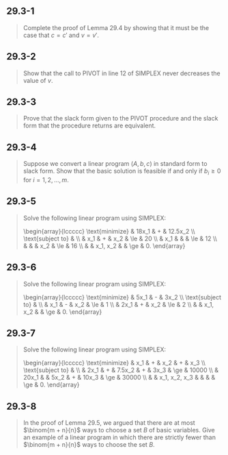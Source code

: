 ## 29.3-1

> Complete the proof of Lemma 29.4 by showing that it must be the case that $c = c'$ and $v = v'$.

## 29.3-2

> Show that the call to $\text{PIVOT}$ in line 12 of $\text{SIMPLEX}$ never decreases the value of $v$.

## 29.3-3

> Prove that the slack form given to the $\text{PIVOT}$ procedure and the slack form that the procedure returns are equivalent.

## 29.3-4

> Suppose we convert a linear program $(A, b, c)$ in standard form to slack form. Show that the basic solution is feasible if and only if $b_i \ge 0$ for $i = 1, 2, \ldots, m$.

## 29.3-5

> Solve the following linear program using $\text{SIMPLEX}$:
>
> \begin{array}{lccccc}
> \text{minimize}   & 18x_1 & + & 12.5x_2 \\\\
> \text{subject to} & \\\\
>                   &   x_1 & + &     x_2 & \le & 20 \\\\
>                   &   x_1 &   &         & \le & 12 \\\\
>                   &       &   &     x_2 & \le & 16 \\\\
>                   &       & x_1, x_2 &  & \ge &  0.
> \end{array}

## 29.3-6

> Solve the following linear program using $\text{SIMPLEX}$:
>
> \begin{array}{lccccc}
> \text{minimize}   & 5x_1 & - & 3x_2 \\\\
> \text{subject to} & \\\\
>                   &  x_1 & - &  x_2 & \le & 1 \\\\
>                   & 2x_1 & + &  x_2 & \le & 2 \\\\
>                   &      & x_1, x_2 & & \ge & 0.
> \end{array}

## 29.3-7

> Solve the following linear program using $\text{SIMPLEX}$:
>
> \begin{array}{lccccc}
> \text{minimize}   &   x_1 & + &     x_2 & + &   x_3 \\\\
> \text{subject to} & \\\\
>                   &  2x_1 & + &  7.5x_2 & + &  3x_3 & \ge & 10000 \\\\
>                   & 20x_1 &   &    5x_2 & + & 10x_3 & \ge & 30000 \\\\
>                   &       & x_1, x_2, x_3 & & &     & \ge &     0.
> \end{array}

## 29.3-8

> In the proof of Lemma 29.5, we argued that there are at most $\binom{m + n}{n}$ ways to choose a set $B$ of basic variables. Give an example of a linear program in which there are strictly fewer than $\binom{m + n}{n}$ ways to choose the set $B$.
